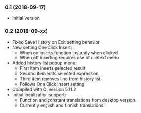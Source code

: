 ### 0.1 (2018-09-17)

- Initial version

### 0.2 (2018-09-xx)

- Fixed Save History on Exit setting behavior
- New setting One Click Insert:
	- When on inserts function instantly when clicked
	- When off inserting requires use of context menu
- Added history list popup menu:
	- First item inserts selected result
	- Second item edits selected expression
	- Third item removes line from history list
	- Follows One Click Insert setting
- Compiled with Qt version 5.11.2
- Initial localization support:
	- Function and constant translations from desktop version.
	- Currently english and finnish translations.
